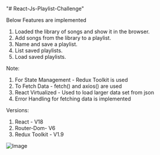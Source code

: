 "# React-Js-Playlist-Challenge" 

Below Features are implemented
1. Loaded the library of songs and show it in the browser.
2. Add songs from the library to a playlist.
3. Name and save a playlist.
4. List saved playlists.
5. Load saved playlists.

Note:
1. For State Management - Redux Toolkit is used
2. To Fetch Data - fetch() and axios() are used
3. React Virtualized - Used to load larger data set from json
4. Error Handling for fetching data is implemented

Versions:
1) React - V18
2) Router-Dom- V6
3) Redux Toolkit - V1.9


![Image](https://user-images.githubusercontent.com/111413484/203853283-4c44a674-d1c9-4367-bec4-c4e2166fa4f5.jpg)
